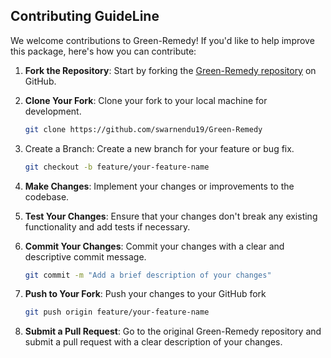 ## Contributing GuideLine

We welcome contributions to Green-Remedy! If you'd like to help improve this package, here's how you can contribute:

1. **Fork the Repository**: Start by forking the [Green-Remedy repository](https://github.com/swarnendu19/Green-Remedy) on GitHub.

2. **Clone Your Fork**: Clone your fork to your local machine for development.

   ```bash
   git clone https://github.com/swarnendu19/Green-Remedy
   ```

3. Create a Branch: Create a new branch for your feature or bug fix.

   ```bash
   git checkout -b feature/your-feature-name
   ```
 
4. **Make Changes**: Implement your changes or improvements to the codebase.
5. **Test Your Changes**: Ensure that your changes don't break any existing functionality and add tests if necessary.
6. **Commit Your Changes**: Commit your changes with a clear and descriptive commit message.
   ```bash
   git commit -m "Add a brief description of your changes"
   ```
7. **Push to Your Fork**: Push your changes to your GitHub fork
   ```bash
   git push origin feature/your-feature-name
   ```
8. **Submit a Pull Request**: Go to the original Green-Remedy repository and submit a pull request with a clear description of your changes.

